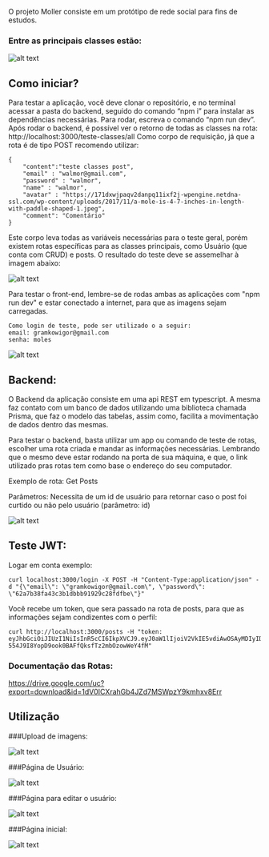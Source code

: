 O projeto Moller consiste em um protótipo de rede social para fins de estudos.

### Entre as principais classes estão:


![alt text](https://i.imgur.com/QZel4K6.png)


## Como iniciar?

Para testar a aplicação, você deve clonar o repositório, e no terminal acessar a pasta do backend, seguido do comando “npm i” para instalar as dependências necessárias. Para rodar, escreva o comando “npm run dev”. Após rodar o backend, é possível ver o retorno de todas as classes na rota: http://localhost:3000/teste-classes/all
Como corpo de requisição, já que a rota é de tipo POST recomendo utilizar:

	{
		"content":"teste classes post",
		"email" : "walmor@gmail.com",
		"password" : "walmor", 
		"name" : "walmor", 
		"avatar" : "https://171dxwjpaqv2danpq11ixf2j-wpengine.netdna-ssl.com/wp-content/uploads/2017/11/a-mole-is-4-7-inches-in-length-with-paddle-shaped-1.jpeg",
		"comment": "Comentário"
	}

Este corpo leva todas as variáveis necessárias para o teste geral, porém existem rotas específicas para as classes principais, como Usuário (que conta com CRUD) e posts. O resultado do teste deve se assemelhar à imagem abaixo:

![alt text](https://i.imgur.com/pZtKKlp.png)


Para testar o front-end, lembre-se de rodas ambas as aplicações com "npm run dev" e estar conectado a internet, para que as imagens sejam carregadas.

	Como login de teste, pode ser utilizado o a seguir:
	email: gramkowigor@gmail.com
	senha: moles




![alt text](https://i.imgur.com/SIbwals.png)




## Backend:

O Backend da aplicação consiste em uma api REST em typescript. A mesma faz contato com um banco de dados utilizando uma biblioteca chamada Prisma, que faz o modelo das tabelas, assim como, facilita a movimentação de dados dentro das mesmas.

Para testar o backend, basta utilizar um app ou comando de teste de rotas, escolher uma rota criada e mandar as informações necessárias. Lembrando que o mesmo deve estar rodando na porta de sua máquina, e que, o link utilizado pras rotas tem como base o endereço do seu computador.


Exemplo de rota: Get Posts

Parâmetros: Necessita de um id de usuário para retornar caso o post foi curtido ou não pelo usuário (parâmetro: id)


![alt text](https://i.imgur.com/NuRe0VT.png)


## Teste JWT:

Logar em conta exemplo:

	curl localhost:3000/login -X POST -H "Content-Type:application/json" -d "{\"email\": \"gramkowigor@gmail.com\", \"password\": \"62a7b38fa43c3b1dbbb91929c28fdfbe\"}"

Você recebe um token, que sera passado na rota de posts, para que as informações sejam condizentes com o perfil:

	curl http://localhost:3000/posts -H "token: eyJhbGciOiJIUzI1NiIsInR5cCI6IkpXVCJ9.eyJ0aW1lIjoiV2VkIE5vdiAwOSAyMDIyIDIzOjE5OjM2IEdNVC0wMzAwIChIb3LDoXJpbyBQYWRyw6NvIGRlIEJyYXPDrWxpYSkiLCJlbWFpbCI6ImdyYW1rb3dpZ29yQGdtYWlsLmNvbSIsImlhdCI6MTY2ODA0Njc3Nn0.7Xa-554J9I8YopD9ook0BAFfQksfTz2mbOzowWeY4fM"


### Documentação das Rotas:

https://drive.google.com/uc?export=download&id=1dV0ICXrahGb4JZd7MSWpzY9kmhxv8Err


## Utilização

###Upload de imagens:

![alt text](https://i.imgur.com/iz3CxzJ.png)


###Página de Usuário:

![alt text](https://i.imgur.com/pf52yL7.png)

###Página para editar o usuário:

![alt text](https://i.imgur.com/omkum5y.png)

###Página inicial:

![alt text](https://i.imgur.com/cKQnsSK.png)








